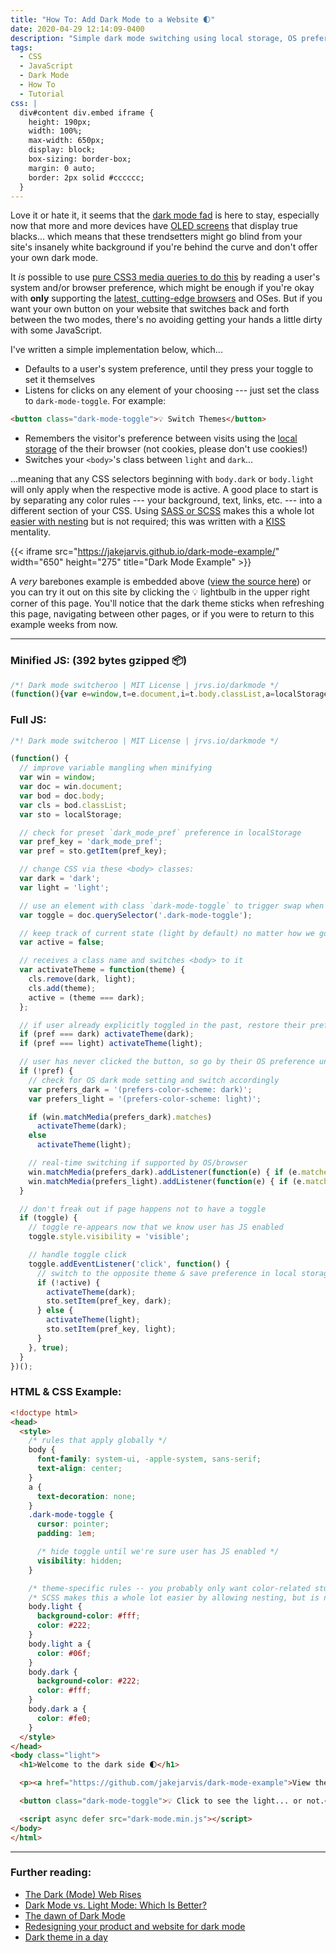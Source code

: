 ```yaml
---
title: "How To: Add Dark Mode to a Website 🌓"
date: 2020-04-29 12:14:09-0400
description: "Simple dark mode switching using local storage, OS preference detection, and minimal JavaScript."
tags:
  - CSS
  - JavaScript
  - Dark Mode
  - How To
  - Tutorial
css: |
  div#content div.embed iframe {
    height: 190px;
    width: 100%;
    max-width: 650px;
    display: block;
    box-sizing: border-box;
    margin: 0 auto;
    border: 2px solid #cccccc;
  }
---
```


Love it or hate it, it seems that the [dark mode fad](https://en.wikipedia.org/wiki/Light-on-dark_color_scheme) is here to stay, especially now that more and more devices have [OLED screens](https://www.macrumors.com/2019/10/21/ios-13-dark-mode-extends-iphone-battery-life/) that display true blacks... which means that these trendsetters might go blind from your site's insanely white background if you're behind the curve and don't offer your own dark mode.

It _is_ possible to use [pure CSS3 media queries to do this](https://css-tricks.com/dark-modes-with-css/) by reading a user's system and/or browser preference, which might be enough if you're okay with **only** supporting the [latest, cutting-edge browsers](https://caniuse.com/#feat=prefers-color-scheme) and OSes. But if you want your own button on your website that switches back and forth between the two modes, there's no avoiding getting your hands a little dirty with some JavaScript.

I've written a simple implementation below, which...

- Defaults to a user's system preference, until they press your toggle to set it themselves
- Listens for clicks on any element of your choosing --- just set the class to `dark-mode-toggle`. For example:

```html {linenos=false}
<button class="dark-mode-toggle">💡 Switch Themes</button>
```

- Remembers the visitor's preference between visits using the [local storage](https://www.w3schools.com/html/html5_webstorage.asp) of the their browser (not cookies, please don't use cookies!)
- Switches your `<body>`'s class between `light` and `dark`...

...meaning that any CSS selectors beginning with `body.dark` or `body.light` will only apply when the respective mode is active. A good place to start is by separating any color rules --- your background, text, links, etc. --- into a different section of your CSS. Using [SASS or SCSS](https://sass-lang.com/) makes this a whole lot [easier with nesting](https://sass-lang.com/guide#topic-3) but is not required; this was written with a [KISS](https://getyarn.io/yarn-clip/embed/eed08f4f-d1c9-4cc0-b041-f280a5dbf0a5?autoplay=false) mentality.

{{< iframe src="https://jakejarvis.github.io/dark-mode-example/" width="650" height="275" title="Dark Mode Example" >}}

A _very_ barebones example is embedded above ([view the source here](https://github.com/jakejarvis/dark-mode-example)) or you can try it out on this site by clicking the 💡 lightbulb in the upper right corner of this page. You'll notice that the dark theme sticks when refreshing this page, navigating between other pages, or if you were to return to this example weeks from now.

---

### Minified JS: (392 bytes gzipped 📦)

```js
/*! Dark mode switcheroo | MIT License | jrvs.io/darkmode */
(function(){var e=window,t=e.document,i=t.body.classList,a=localStorage,c="dark_mode_pref",d=a.getItem(c),r="dark",o="light",s=t.querySelector(".dark-mode-toggle"),n=!1,m=function(e){i.remove(r,o);i.add(e);n=e===r};d===r&&m(r);d===o&&m(o);if(!d){var l="(prefers-color-scheme: dark)",f="(prefers-color-scheme: light)";e.matchMedia(l).matches?m(r):m(o);e.matchMedia(l).addListener((function(e){e.matches&&m(r)}));e.matchMedia(f).addListener((function(e){e.matches&&m(o)}))}if(s){s.style.visibility="visible";s.addEventListener("click",(function(){if(n){m(o);a.setItem(c,o)}else{m(r);a.setItem(c,r)}}),!0)}})();
```

### Full JS:

```js
/*! Dark mode switcheroo | MIT License | jrvs.io/darkmode */

(function() {
  // improve variable mangling when minifying
  var win = window;
  var doc = win.document;
  var bod = doc.body;
  var cls = bod.classList;
  var sto = localStorage;

  // check for preset `dark_mode_pref` preference in localStorage
  var pref_key = 'dark_mode_pref';
  var pref = sto.getItem(pref_key);

  // change CSS via these <body> classes:
  var dark = 'dark';
  var light = 'light';

  // use an element with class `dark-mode-toggle` to trigger swap when clicked
  var toggle = doc.querySelector('.dark-mode-toggle');

  // keep track of current state (light by default) no matter how we got there
  var active = false;

  // receives a class name and switches <body> to it
  var activateTheme = function(theme) {
    cls.remove(dark, light);
    cls.add(theme);
    active = (theme === dark);
  };

  // if user already explicitly toggled in the past, restore their preference
  if (pref === dark) activateTheme(dark);
  if (pref === light) activateTheme(light);

  // user has never clicked the button, so go by their OS preference until/if they do so
  if (!pref) {
    // check for OS dark mode setting and switch accordingly
    var prefers_dark = '(prefers-color-scheme: dark)';
    var prefers_light = '(prefers-color-scheme: light)';

    if (win.matchMedia(prefers_dark).matches)
      activateTheme(dark);
    else
      activateTheme(light);

    // real-time switching if supported by OS/browser
    win.matchMedia(prefers_dark).addListener(function(e) { if (e.matches) activateTheme(dark); });
    win.matchMedia(prefers_light).addListener(function(e) { if (e.matches) activateTheme(light); });
  }

  // don't freak out if page happens not to have a toggle
  if (toggle) {
    // toggle re-appears now that we know user has JS enabled
    toggle.style.visibility = 'visible';

    // handle toggle click
    toggle.addEventListener('click', function() {
      // switch to the opposite theme & save preference in local storage
      if (!active) {
        activateTheme(dark);
        sto.setItem(pref_key, dark);
      } else {
        activateTheme(light);
        sto.setItem(pref_key, light);
      }
    }, true);
  }
})();
```

### HTML & CSS Example:

```html
<!doctype html>
<head>
  <style>
    /* rules that apply globally */
    body {
      font-family: system-ui, -apple-system, sans-serif;
      text-align: center;
    }
    a {
      text-decoration: none;
    }
    .dark-mode-toggle {
      cursor: pointer;
      padding: 1em;

      /* hide toggle until we're sure user has JS enabled */
      visibility: hidden;
    }

    /* theme-specific rules -- you probably only want color-related stuff here */
    /* SCSS makes this a whole lot easier by allowing nesting, but is not required */
    body.light {
      background-color: #fff;
      color: #222;
    }
    body.light a {
      color: #06f;
    }
    body.dark {
      background-color: #222;
      color: #fff;
    }
    body.dark a {
      color: #fe0;
    }
  </style>
</head>
<body class="light">
  <h1>Welcome to the dark side 🌓</h1>

  <p><a href="https://github.com/jakejarvis/dark-mode-example">View the source code.</a></p>

  <button class="dark-mode-toggle">💡 Click to see the light... or not.</button>

  <script async defer src="dark-mode.min.js"></script>
</body>
</html>
```

---

### Further reading:

- [The Dark (Mode) Web Rises](https://charlesrt.uk/blog/the-dark-web-rises/)
- [Dark Mode vs. Light Mode: Which Is Better?](https://www.nngroup.com/articles/dark-mode/)
- [The dawn of Dark Mode](https://uxdesign.cc/the-dawn-of-dark-mode-9636d1c9bcf0)
- [Redesigning your product and website for dark mode](https://stuffandnonsense.co.uk/blog/redesigning-your-product-and-website-for-dark-mode)
- [Dark theme in a day](https://medium.com/@mwichary/dark-theme-in-a-day-3518dde2955a)
